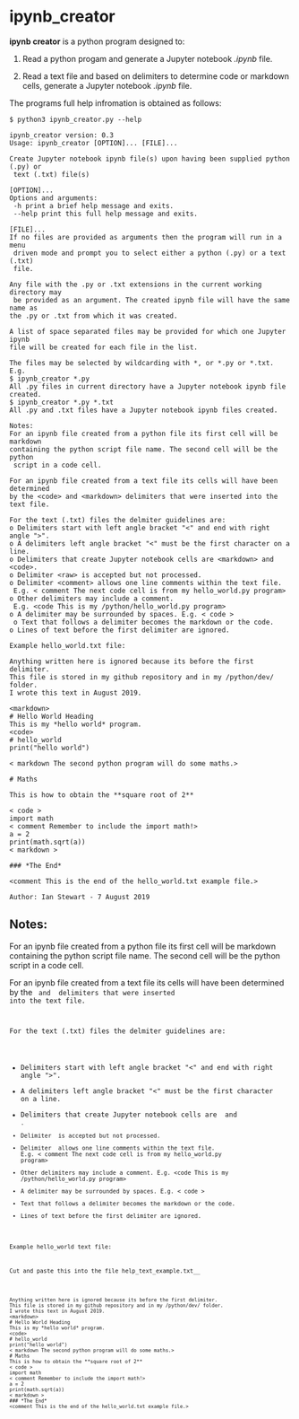 # ipynb_creator

**ipynb creator** is a python program designed to:

1. Read a python progam and generate a Jupyter notebook *.ipynb* file.

2. Read a text file and based on delimiters to determine code or markdown cells, generate a Jupyter notebook *.ipynb* file.

The programs full help infromation is obtained as follows:



```
$ python3 ipynb_creator.py --help

ipynb_creator version: 0.3
Usage: ipynb_creator [OPTION]... [FILE]...

Create Jupyter notebook ipynb file(s) upon having been supplied python (.py) or
 text (.txt) file(s)

[OPTION]...
Options and arguments:
 -h print a brief help message and exits.
 --help print this full help message and exits.

[FILE]...
If no files are provided as arguments then the program will run in a menu
 driven mode and prompt you to select either a python (.py) or a text (.txt)
 file.

Any file with the .py or .txt extensions in the current working directory may
 be provided as an argument. The created ipynb file will have the same name as
the .py or .txt from which it was created.

A list of space separated files may be provided for which one Jupyter ipynb
file will be created for each file in the list.

The files may be selected by wildcarding with *, or *.py or *.txt. E.g.
$ ipynb_creator *.py
All .py files in current directory have a Jupyter notebook ipynb file created.
$ ipynb_creator *.py *.txt
All .py and .txt files have a Jupyter notebook ipynb files created.

Notes:
For an ipynb file created from a python file its first cell will be markdown
containing the python script file name. The second cell will be the python
 script in a code cell.

For an ipynb file created from a text file its cells will have been determined
by the <code> and <markdown> delimiters that were inserted into the text file.

For the text (.txt) files the delmiter guidelines are:
o Delimiters start with left angle bracket "<" and end with right angle ">".
o A delimiters left angle bracket "<" must be the first character on a line.
o Delimiters that create Jupyter notebook cells are <markdown> and <code>.
o Delimiter <raw> is accepted but not processed.
o Delimiter <comment> allows one line comments within the text file.
 E.g. < comment The next code cell is from my hello_world.py program>
o Other delimiters may include a comment.
 E.g. <code This is my /python/hello_world.py program>
o A delimiter may be surrounded by spaces. E.g. < code >
 o Text that follows a delimiter becomes the markdown or the code.
o Lines of text before the first delimiter are ignored.

Example hello_world.txt file:

Anything written here is ignored because its before the first delimiter.
This file is stored in my github repository and in my /python/dev/ folder.
I wrote this text in August 2019.

<markdown>
# Hello World Heading
This is my *hello world* program.
<code>
# hello_world
print("hello world")

< markdown The second python program will do some maths.>

# Maths

This is how to obtain the **square root of 2**

< code >
import math
< comment Remember to include the import math!>
a = 2
print(math.sqrt(a))
< markdown >

### *The End*

<comment This is the end of the hello_world.txt example file.>

Author: Ian Stewart - 7 August 2019
```





## Notes:

For an ipynb file created from a python file its first cell will be markdown containing the python script file name. The second cell will be the python script in a code cell.

For an ipynb file created from a text file its cells will have been determined
by the <code> and <markdown> delimiters that were inserted into the text file.

For the text (.txt) files the delmiter guidelines are:

* Delimiters start with left angle bracket "<" and end with right angle ">".
* A delimiters left angle bracket "<" must be the first character on a line.
* Delimiters that create Jupyter notebook cells are <markdown> and <code>.
* Delimiter <raw> is accepted but not processed.
* Delimiter <comment> allows one line comments within the text file. E.g. < comment The next code cell is from my hello_world.py program>
* Other delimiters may include a comment. E.g. <code This is my /python/hello_world.py program>
* A delimiter may be surrounded by spaces. E.g. < code >
* Text that follows a delimiter becomes the markdown or the code.
* Lines of text before the first delimiter are ignored.







Example hello_world text file:

Cut and paste this into the file help_text_example.txt__

```

Anything written here is ignored because its before the first delimiter.
This file is stored in my github repository and in my /python/dev/ folder.
I wrote this text in August 2019.
<markdown>
# Hello World Heading
This is my *hello world* program.
<code>
# hello_world
print("hello world")
< markdown The second python program will do some maths.>
# Maths
This is how to obtain the **square root of 2**
< code >
import math
< comment Remember to include the import math!>
a = 2
print(math.sqrt(a))
< markdown >
### *The End*
<comment This is the end of the hello_world.txt example file.>
```
